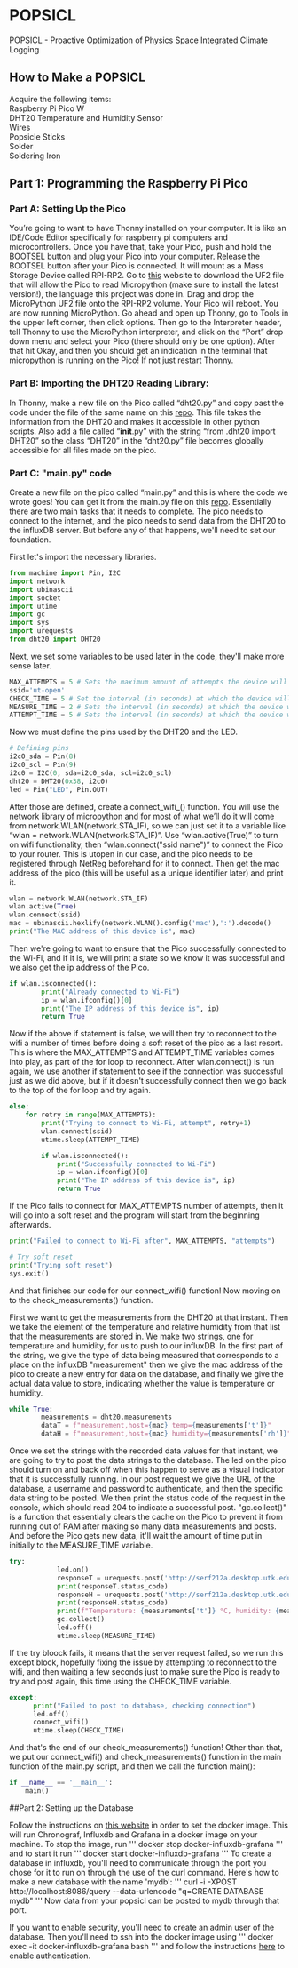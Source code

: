 # POPSICL
POPSICL - Proactive Optimization of Physics Space Integrated Climate Logging

## How to Make a POPSICL
Acquire the following items:  
Raspberry Pi Pico W  
DHT20 Temperature and Humidity Sensor  
Wires  
Popsicle  Sticks  
Solder  
Soldering Iron  

## Part 1: Programming the Raspberry Pi Pico
### Part A: Setting Up the Pico

You’re going to want to have Thonny installed on your computer. It is like an IDE/Code Editor specifically for raspberry pi computers and microcontrollers.  Once you have that, take your Pico, push and hold the BOOTSEL button and plug your Pico into your computer. Release the BOOTSEL button after your Pico is connected. It will mount as a Mass Storage Device called RPI-RP2. Go to [this](https://www.raspberrypi.com/documentation/microcontrollers/micropython.html) website to download the UF2 file that will allow the Pico to read Micropython (make sure to install the latest version!), the language this project was done in. Drag and drop the MicroPython UF2 file onto the RPI-RP2 volume. Your Pico will reboot. You are now running MicroPython. Go ahead and open up Thonny, go to Tools in the upper left corner, then click options. Then go to the Interpreter header, tell Thonny to use the MicroPython interpreter, and click on the “Port” drop down menu and select your Pico (there should only be one option). After that hit Okay, and then you should get an indication in the terminal that micropython is running on the Pico! If not just restart Thonny.

### Part B: Importing the DHT20 Reading Library:

In Thonny, make a new file on the Pico called “dht20.py” and copy past the code under the file of the same name on this [repo](https://github.com/flrrth/pico-dht20). This file takes the information from the DHT20 and makes it accessible in other python scripts. Also add a file called “__init__.py” with the string “from .dht20 import DHT20” so the class “DHT20” in the “dht20.py” file becomes globally accessible for all files made on the pico.

### Part C: "main.py" code

Create a new file on the pico called “main.py” and this is where the code we wrote goes! You can get it from the main.py file on this [repo](https://github.com/jslawless/POPSICL/blob/main/pico_files/main.py). Essentially there are two main tasks that it needs to complete. The pico needs to connect to the internet, and the pico needs to send data from the DHT20 to the influxDB server. But before any of that happens, we'll need to set our foundation.  
   
First let's import the necessary libraries.
```python
from machine import Pin, I2C
import network
import ubinascii
import socket
import utime
import gc
import sys
import urequests
from dht20 import DHT20
```

Next, we set some variables to be used later in the code, they'll make more sense later. 
```python
MAX_ATTEMPTS = 5 # Sets the maximum amount of attempts the device will make before it resets given that it is not able to connect to the network
ssid='ut-open' 
CHECK_TIME = 5 # Set the interval (in seconds) at which the device will check if it is connected to the network
MEASURE_TIME = 2 # Sets the interval (in seconds) at which the device will post measuremnts to the database
ATTEMPT_TIME = 5 # Sets the interval (in seconds) at which the device will attempt to connect to the network in the condition if unsuccessful connection
```

Now we must define the pins used by the DHT20 and the LED.
```python
# Defining pins 
i2c0_sda = Pin(8)
i2c0_scl = Pin(9)
i2c0 = I2C(0, sda=i2c0_sda, scl=i2c0_scl)
dht20 = DHT20(0x38, i2c0)
led = Pin("LED", Pin.OUT)
```

After those are defined, create a connect_wifi_() function. You will use the network library of micropython and for most of what we’ll do it will come from network.WLAN(network.STA_IF), so we can just set it to a variable like “wlan = network.WLAN(network.STA_IF)”. Use “wlan.active(True)” to turn on wifi functionality, then “wlan.connect("ssid name")” to connect the Pico to your router. This is utopen in our case, and the pico needs to be registered through NetReg beforehand for it to connect. Then get the mac address of the pico (this will be useful as a unique identifier later) and print it. 
```python
wlan = network.WLAN(network.STA_IF)
wlan.active(True)
wlan.connect(ssid)
mac = ubinascii.hexlify(network.WLAN().config('mac'),':').decode()
print("The MAC address of this device is", mac)
```

Then we're going to want to ensure that the Pico successfully connected to the Wi-Fi, and if it is, we will print a state so we know it was successful and we also get the ip address of the Pico.
```python
if wlan.isconnected():
        print("Already connected to Wi-Fi")
        ip = wlan.ifconfig()[0]
        print("The IP address of this device is", ip)
        return True
```

Now if the above if statement is false, we will then try to reconnect to the wifi a number of times before doing a soft reset of the pico as a last resort. This is where the MAX_ATTEMPTS and ATTEMPT_TIME variables comes into play, as part of the for loop to reconnect. After wlan.connect() is run again, we use another if statement to see if the connection was successful just as we did above, but if it doesn't successfully connect then we go back to the top of the for loop and try again.
```python
else:
    for retry in range(MAX_ATTEMPTS):
        print("Trying to connect to Wi-Fi, attempt", retry+1)
        wlan.connect(ssid)
        utime.sleep(ATTEMPT_TIME)

        if wlan.isconnected():
            print("Successfully connected to Wi-Fi")
            ip = wlan.ifconfig()[0]
            print("The IP address of this device is", ip)
            return True
```

If the Pico fails to connect for MAX_ATTEMPTS number of attempts, then it will go into a soft reset and the program will start from the beginning afterwards.
```python
print("Failed to connect to Wi-Fi after", MAX_ATTEMPTS, "attempts")

# Try soft reset
print("Trying soft reset")
sys.exit()
```
And that finishes our code for our connect_wifi() function! Now moving on to the check_measurements() function.  

First we want to get the measurements from the DHT20 at that instant. Then we take the element of the temperature and relative humidity from that list that the measurements are stored in. We make two strings, one for temperature and humidity, for us to push to our influxDB. In the first part of the string, we give the type of data being measured that corresponds to a place on the influxDB "measurement" then we give the mac address of the pico to create a new entry for data on the database, and finally we give the actual data value to store, indicating whether the value is temperature or humidity.
```python
while True:
        measurements = dht20.measurements     
        dataT = f"measurement,host={mac} temp={measurements['t']}"
        dataH = f"measurement,host={mac} humidity={measurements['rh']}"
```

Once we set the strings with the recorded data values for that instant, we are going to try to post the data strings to the database. The led on the pico should turn on and back off when this happen to serve as a visual indicator that it is successfully running. In our post request we give the URL of the database, a username and password to authenticate, and then the specific data string to be posted. We then print the status code of the request in the console, which should read 204 to indicate a successful post. "gc.collect()" is a function that essentially clears the cache on the Pico to prevent it from running out of RAM after making so many data measurements and posts. And before the Pico gets new data, it'll wait the amount of time put in initially to the MEASURE_TIME variable.
```python
try:
            led.on()
            responseT = urequests.post('http://serf212a.desktop.utk.edu:8086/write?db=mydb',auth=('popsicl_test', 'test'),data=dataT)
            print(responseT.status_code)
            responseH = urequests.post('http://serf212a.desktop.utk.edu:8086/write?db=mydb',auth=('popsicl_test', 'test'),data=dataH)
            print(responseH.status_code)
            print(f"Temperature: {measurements['t']} °C, humidity: {measurements['rh']} %RH")
            gc.collect()
            led.off()
            utime.sleep(MEASURE_TIME)
```

If the try bloock fails, it means that the server request failed, so we run this except block, hopefully fixing the issue by attempting to reconnect to the wifi, and then waiting a few seconds just to make sure the Pico is ready to try and post again, this time using the CHECK_TIME variable.
```python
except:
      print("Failed to post to database, checking connection")
      led.off()
      connect_wifi()
      utime.sleep(CHECK_TIME)
```

And that's the end of our check_measurements() function! Other than that, we put our connect_wifi() and check_measurements() function in the main function of the main.py script, and then we call the function main():
```python
if __name__ == '__main__':
    main()
```

##Part 2: Setting up the Database

Follow the instructions on [this website](https://hub.docker.com/r/philhawthorne/docker-influxdb-grafana) in order to set the docker image. This will run Chronograf, Influxdb and Grafana in a docker image on your machine. To stop the image, run
'''
docker stop docker-influxdb-grafana
'''
and to start it run
'''
docker start docker-influxdb-grafana
'''
To create a database in influxdb, you'll need to communicate through the port you chose for it to run on through the use of the curl command. Here's how to make a new database with the name 'mydb':
'''
curl -i -XPOST http://localhost:8086/query --data-urlencode "q=CREATE DATABASE mydb"
'''
Now data from your popsicl can be posted to mydb through that port.

If you want to enable security, you'll need to create an admin user of the database. Then you'll need to ssh into the docker image using 
'''
docker exec -it docker-influxdb-grafana bash
'''
and follow the instructions [here](https://docs.influxdata.com/influxdb/v1.8/administration/authentication_and_authorization/) to enable authentication.
